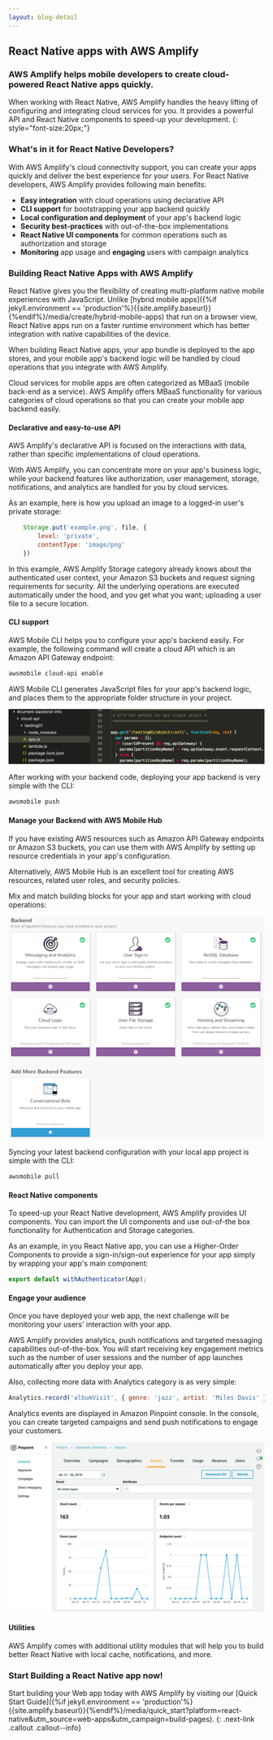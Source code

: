 ```yaml
---
layout: blog-detail
---
```


## React Native apps with AWS Amplify

### AWS Amplify helps mobile developers to create cloud-powered React Native apps quickly.

When working with React Native, AWS Amplify handles the heavy lifting of configuring and integrating cloud services for you. It provides a powerful API and React Native components to speed-up your development.
{: style="font-size:20px;"}

### What's in it for React Native Developers?

With AWS Amplify's cloud connectivity support, you can create your apps quickly and deliver the best experience for your users. For React Native developers, AWS Amplify provides following main benefits:

- **Easy integration** with cloud operations using declarative API
- **CLI support** for bootstrapping your app backend quickly
- **Local configuration and deployment** of your app's backend logic
- **Security best-practices** with out-of-the-box implementations
- **React Native UI components** for common operations such as authorization and storage
- **Monitoring** app usage and **engaging** users with campaign analytics

###  Building React Native Apps with AWS Amplify

React Native gives you the flexibility of creating multi-platform native mobile experiences with JavaScript. Unlike [hybrid mobile apps]({%if jekyll.environment == 'production'%}{{site.amplify.baseurl}}{%endif%}/media/create/hybrid-mobile-apps) that run on a browser view,  React Native apps run on a faster runtime environment which has better integration with native capabilities of the device. 

When building React Native apps, your app bundle is deployed to the app stores, and your mobile app's backend logic will be handled by cloud operations that you integrate with AWS Amplify.

Cloud services for mobile apps are often categorized as MBaaS (mobile back-end as a service).  AWS Amplify offers MBaaS functionality for various categories of cloud operations so that you can create your mobile app backend easily.

#### Declarative and easy-to-use API

AWS Amplify's declarative API is focused on the interactions with data, rather than specific implementations of cloud operations.

With AWS Amplify, you can concentrate more on your app's business logic, while your backend features like authorization, user management, storage, notifications, and analytics are handled for you by cloud services.

As an example, here is how you upload an image to a logged-in user's private storage:

```js
    Storage.put('example.png', file, {
        level: 'private',
        contentType: 'image/png'
    })
```

In this example, AWS Amplify Storage category already knows about the authenticated user context, your Amazon S3 buckets and request signing requirements for security. All the underlying operations are executed automatically under the hood, and you get what you want; uploading a user file to a secure location.

#### CLI support

AWS Mobile CLI helps you to configure your app's backend easily. For example, the following command will create a cloud API which is an Amazon API Gateway endpoint:

```bash
awsmobile cloud-api enable
```

AWS Mobile CLI generates JavaScript files for your app's backend logic, and places them to the appropriate folder structure in your project. 

![Performance Results](../images/backend_cloud_api.png?raw=true "Performance Results")

After working with your backend code, deploying your app backend is very simple with the CLI:

```bash
awsmobile push
```

#### Manage your Backend with AWS Mobile Hub

If you have existing AWS resources such as Amazon API Gateway endpoints or Amazon S3 buckets, you can use them with AWS Amplify by setting up resource credentials in your app's configuration.

Alternatively, AWS Mobile Hub is an excellent tool for creating AWS resources, related user roles, and security policies.

Mix and match building blocks for your app and start working with cloud operations:

![Performance Results](../images/mobile_hub_services.png?raw=true "Performance Results")

Syncing your latest backend configuration with your local app project is simple with the CLI:

```bash
awsmobile pull
```

#### React Native components

To speed-up your React Native development, AWS Amplify provides UI components.  You can import the UI components and use out-of-the box functionality for Authentication and Storage categories. 

As an example, in you React Native app, you can use a Higher-Order Components to provide a sign-in/sign-out experience for your app simply by wrapping your app's main component:

```js
export default withAuthenticator(App);
```

#### Engage your audience

Once you have deployed your web app, the next challenge will be monitoring your users' interaction with your app.

AWS Amplify provides analytics, push notifications and targeted messaging capabilities out-of-the-box. You will start receiving key engagement metrics such as the number of user sessions and the number of app launches automatically after you deploy your app.

Also, collecting more data with Analytics category is as very simple:

```js
Analytics.record('albumVisit', { genre: 'jazz', artist: 'Miles Davis' });
```
Analytics events are displayed in Amazon Pinpoint console. In the console, you can create targeted campaigns and send push notifications to engage your customers.

![Performance Results](../images/pinpoint_analytics.png?raw=true "Performance Results")

#### Utilities

AWS Amplify comes with additional utility modules that will help you to build better React Native with local cache, notifications, and more.

### Start Building a React Native app now!

Start building your Web app today with AWS Amplify by visiting our [Quick Start Guide]({%if jekyll.environment == 'production'%}{{site.amplify.baseurl}}{%endif%}/media/quick_start?platform=react-native&utm_source=web-apps&utm_campaign=build-pages).
{: .next-link .callout .callout--info}

